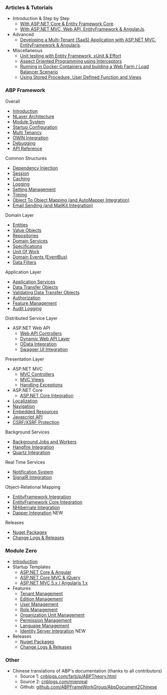 ### Articles & Tutorials

-   Introduction & Step by Step
    -   [With ASP.NET Core & Entity Framework
        Core](http://www.codeproject.com/Articles/1115763/Using-ASP-NET-Core-Entity-Framework-Core-and-ASP-N).
    -   [With ASP.NET MVC, Web API, EntityFramework &
        AngularJs](http://www.codeproject.com/Articles/791740/Using-AngularJs-ASP-NET-MVC-Web-API-and-EntityFram).
-   Advanced
    -   [Developing a Multi-Tenant (SaaS) Application with ASP.NET MVC,
        EntityFramework &
        Angularjs](http://www.codeproject.com/Articles/1043326/A-Multi-Tenant-SaaS-Application-With-ASP-NET-MVC-A).
-   Miscellaneous
    -   [Unit testing with Entity Framework, xUnit &
        Effort](http://www.codeproject.com/Articles/871786/Unit-testing-in-Csharp-using-xUnit-Entity-Framewor)
    -   [Aspect Oriented Programming using
        Interceptors](http://www.codeproject.com/Articles/1080517/Aspect-Oriented-Programming-using-Interceptors-wit)
    -   [Running in Docker Containers and building a Web Farm / Load
        Balancer
        Scenario](https://www.codeproject.com/Articles/1189662/Running-ASP-NET-Boilerplate-Module-Zero-Core-Templ)
    -   [Using Stored Procedure, User Defined Function and
        Views](https://www.codeproject.com/Articles/1199648/Using-Stored-Procedure-User-Defined-Function-and-V)

### ABP Framework

Overall

-   [Introduction](Introduction.html)
-   [NLayer Architecture](NLayer-Architecture.html)
-   [Module System](Module-System.html)
-   [Startup Configuration](Startup-Configuration.html)
-   [Multi Tenancy](Multi-Tenancy.html)
-   [OWIN Integration](OWIN.html)
-   [Debugging](Debugging.html)
-   [API Reference](/api-docs/index.html)

Common Structures

-   [Dependency Injection](Dependency-Injection.html)
-   [Session](Abp-Session.html)
-   [Caching](Caching.html)
-   [Logging](Logging.html)
-   [Setting Management](Setting-Management.html)
-   [Timing](Timing.html)
-   [Object To Object Mapping (and AutoMapper
    Integration)](Object-To-Object-Mapping.html)
-   [Email Sending (and MailKit Integration)](Email-Sending.html)

Domain Layer

-   [Entities](Entities.html)
-   [Value Objects](Value-Objects.html)
-   [Repositories](Repositories.html)
-   [Domain Services](Domain-Services.html)
-   [Specifications](Specifications.html)
-   [Unit Of Work](Unit-Of-Work.html)
-   [Domain Events (EventBus)](EventBus-Domain-Events.html)
-   [Data Filters](Data-Filters.html)

Application Layer

-   [Application Services](Application-Services.html)
-   [Data Transfer Objects](Data-Transfer-Objects.html)
-   [Validating Data Transfer
    Objects](Validating-Data-Transfer-Objects.html)
-   [Authorization](Authorization.html)
-   [Feature Management](Feature-Management.html)
-   [Audit Logging](Audit-Logging.html)

Distributed Service Layer

-   ASP.NET Web API
    -   [Web API Controllers](Web-API-Controllers.html)
    -   [Dynamic Web API Layer](Dynamic-Web-API.html)
    -   [OData Integration](OData-Integration.html)
    -   [Swagger UI Integration](Swagger-UI-Integration.html)

Presentation Layer

-   ASP.NET MVC
    -   [MVC Controllers](MVC-Controllers.html)
    -   [MVC Views](MVC-Views.html)
    -   [Handling Exceptions](Handling-Exceptions.html)
-   ASP.NET Core
    -   [ASP.NET Core Integration](AspNet-Core.html)
-   [Localization](Localization.html)
-   [Navigation](Navigation.html)
-   [Embedded Resources](Embedded-Resource-Files.html)
-   [Javascript API](/Pages/Documents/Javascript-API)
-   [CSRF/XSRF Protection](XSRF-CSRF-Protection.html)

Background Services

-   [Background Jobs and Workers](Background-Jobs-And-Workers.html)
-   [Hangfire Integration](Hangfire-Integration.html)
-   [Quartz Integration](Quartz-Integration.html)

Real Time Services

-   [Notification System](Notification-System.html)
-   [SignalR Integration](SignalR-Integration.html)

Object-Relational Mapping

-   [EntityFramework Integration](EntityFramework-Integration.html)
-   [EntityFramework Core Integration](Entity-Framework-Core.html)
-   [NHibernate Integration](NHibernate-Integration.html)
-   [Dapper Integration](Dapper-Integration.html) NEW

Releases

-   [Nuget Packages](Nuget-Packages.html)
-   [Change Logs &
    Releases](https://github.com/aspnetboilerplate/aspnetboilerplate/releases)

### Module Zero

-   [Introduction](Zero/Overall.html)
-   Startup Templates
    -   [ASP.NET Core & Angular](Zero/Startup-Template-Angular.html)
    -   [ASP.NET Core MVC & jQuery](Zero/Startup-Template-Core.html)
    -   [ASP.NET MVC 5.x / Angularjs 1.x](Zero/Startup-Template.html)
-   Features
    -   [Tenant Management](/Pages/Documents/Zero/Tenant-Management)
    -   [Edition Management](/Pages/Documents/Zero/Edition-Management)
    -   [User Management](/Pages/Documents/Zero/User-Management)
    -   [Role Management](/Pages/Documents/Zero/Role-Management)
    -   [Organization Unit
        Management](/Pages/Documents/Zero/Organization-Units)
    -   [Permission
        Management](/Pages/Documents/Zero/Permission-Management)
    -   [Language Management](/Pages/Documents/Zero/Language-Management)
    -   [Identity Server Integration](Zero/Identity-Server.html) NEW
-   Releases
    -   [Nuget Packages](/Pages/Documents/Zero/Nuget-Packages)
    -   [Change Logs &
        Releases](https://github.com/aspnetboilerplate/module-zero/releases)

### Other

-   Chinese translations of ABP's documentation (thanks to all
    contributors)
    -   Source 1:
        [cnblogs.com/farb/p/ABPTheory.html](http://www.cnblogs.com/farb/p/ABPTheory.html)
    -   Source 2:
        [cnblogs.com/mienreal](http://www.cnblogs.com/mienreal/p/4528470.html)
    -   Github:
        [github.com/ABPFrameWorkGroup/AbpDocument2Chinese](https://github.com/ABPFrameWorkGroup/AbpDocument2Chinese)
